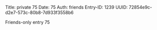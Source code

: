 Title: private 75
Date: 75
Auth: friends
Entry-ID: 1239
UUID: 72854e9c-d2e7-573c-80b8-7d933f3558b6

Friends-only entry 75
